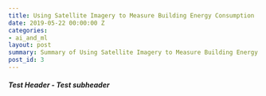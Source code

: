 ```yaml
---
title: Using Satellite Imagery to Measure Building Energy Consumption
date: 2019-05-22 00:00:00 Z
categories:
- ai_and_ml
layout: post
summary: Summary of Using Satellite Imagery to Measure Building Energy Consumption
post_id: 3
---
```


##### **Test Header** - Test subheader
